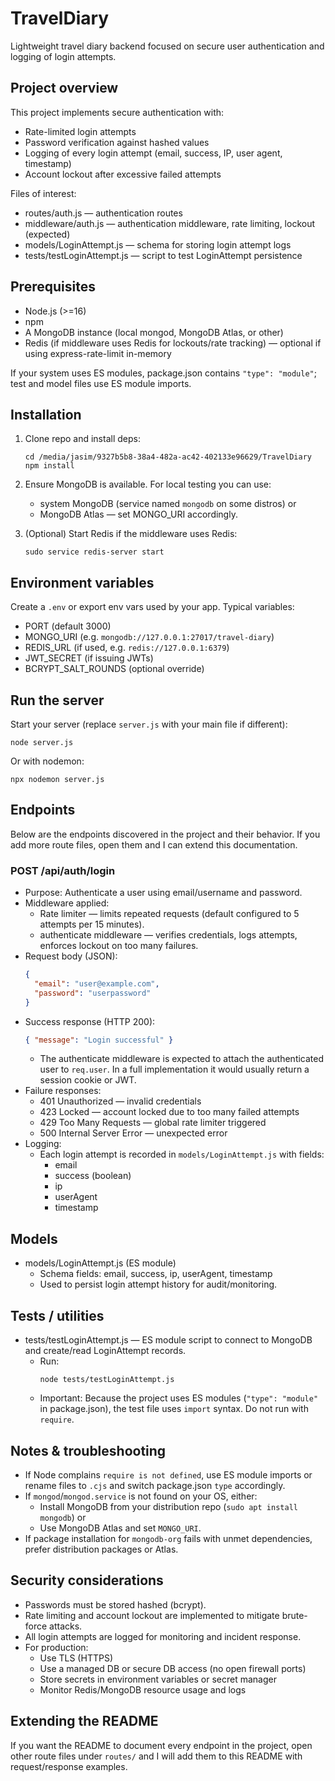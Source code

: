 # TravelDiary

Lightweight travel diary backend focused on secure user authentication and logging of login attempts.

## Project overview
This project implements secure authentication with:
- Rate-limited login attempts
- Password verification against hashed values
- Logging of every login attempt (email, success, IP, user agent, timestamp)
- Account lockout after excessive failed attempts

Files of interest:
- routes/auth.js — authentication routes
- middleware/auth.js — authentication middleware, rate limiting, lockout (expected)
- models/LoginAttempt.js — schema for storing login attempt logs
- tests/testLoginAttempt.js — script to test LoginAttempt persistence

## Prerequisites
- Node.js (>=16)
- npm
- A MongoDB instance (local mongod, MongoDB Atlas, or other)
- Redis (if middleware uses Redis for lockouts/rate tracking) — optional if using express-rate-limit in-memory

If your system uses ES modules, package.json contains `"type": "module"`; test and model files use ES module imports.

## Installation
1. Clone repo and install deps:
   ```
   cd /media/jasim/9327b5b8-38a4-482a-ac42-402133e96629/TravelDiary
   npm install
   ```
2. Ensure MongoDB is available. For local testing you can use:
   - system MongoDB (service named `mongodb` on some distros) or
   - MongoDB Atlas — set MONGO_URI accordingly.

3. (Optional) Start Redis if the middleware uses Redis:
   ```
   sudo service redis-server start
   ```

## Environment variables
Create a `.env` or export env vars used by your app. Typical variables:
- PORT (default 3000)
- MONGO_URI (e.g. `mongodb://127.0.0.1:27017/travel-diary`)
- REDIS_URL (if used, e.g. `redis://127.0.0.1:6379`)
- JWT_SECRET (if issuing JWTs)
- BCRYPT_SALT_ROUNDS (optional override)

## Run the server
Start your server (replace `server.js` with your main file if different):
```
node server.js
```
Or with nodemon:
```
npx nodemon server.js
```

## Endpoints
Below are the endpoints discovered in the project and their behavior. If you add more route files, open them and I can extend this documentation.

### POST /api/auth/login
- Purpose: Authenticate a user using email/username and password.
- Middleware applied:
  - Rate limiter — limits repeated requests (default configured to 5 attempts per 15 minutes).
  - authenticate middleware — verifies credentials, logs attempts, enforces lockout on too many failures.
- Request body (JSON):
  ```json
  {
    "email": "user@example.com",
    "password": "userpassword"
  }
  ```
- Success response (HTTP 200):
  ```json
  { "message": "Login successful" }
  ```
  - The authenticate middleware is expected to attach the authenticated user to `req.user`. In a full implementation it would usually return a session cookie or JWT.
- Failure responses:
  - 401 Unauthorized — invalid credentials
  - 423 Locked — account locked due to too many failed attempts
  - 429 Too Many Requests — global rate limiter triggered
  - 500 Internal Server Error — unexpected error
- Logging:
  - Each login attempt is recorded in `models/LoginAttempt.js` with fields:
    - email
    - success (boolean)
    - ip
    - userAgent
    - timestamp

## Models
- models/LoginAttempt.js (ES module)
  - Schema fields: email, success, ip, userAgent, timestamp
  - Used to persist login attempt history for audit/monitoring.

## Tests / utilities
- tests/testLoginAttempt.js — ES module script to connect to MongoDB and create/read LoginAttempt records.
  - Run:
    ```
    node tests/testLoginAttempt.js
    ```
  - Important: Because the project uses ES modules (`"type": "module"` in package.json), the test file uses `import` syntax. Do not run with `require`.

## Notes & troubleshooting
- If Node complains `require is not defined`, use ES module imports or rename files to `.cjs` and switch package.json `type` accordingly.
- If `mongod`/`mongod.service` is not found on your OS, either:
  - Install MongoDB from your distribution repo (`sudo apt install mongodb`) or
  - Use MongoDB Atlas and set `MONGO_URI`.
- If package installation for `mongodb-org` fails with unmet dependencies, prefer distribution packages or Atlas.

## Security considerations
- Passwords must be stored hashed (bcrypt).
- Rate limiting and account lockout are implemented to mitigate brute-force attacks.
- All login attempts are logged for monitoring and incident response.
- For production:
  - Use TLS (HTTPS)
  - Use a managed DB or secure DB access (no open firewall ports)
  - Store secrets in environment variables or secret manager
  - Monitor Redis/MongoDB resource usage and logs

## Extending the README
If you want the README to document every endpoint in the project, open other route files under `routes/` and I will add them to this README with request/response examples.
